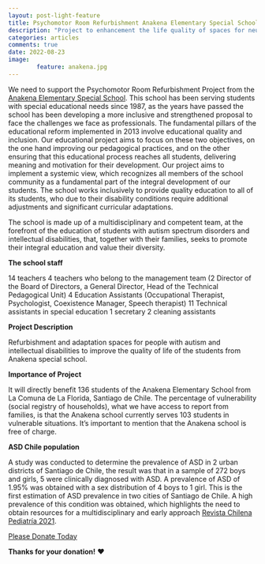 ```yaml
---
layout: post-light-feature
title: Psychomotor Room Refurbishment Anakena Elementary Special School
description: "Project to enhancement the life quality of spaces for neurodivergent children"
categories: articles
comments: true
date: 2022-08-23
image: 
        feature: anakena.jpg
---
```

We need to support the Psychomotor Room Refurbishment Project from the [Anakena Elementary Special School](https://colegioanakena.cl/). This school has been serving students with special educational needs since 1987, as the years have passed the school has been developing a more inclusive and strengthened proposal to face the challenges we face as professionals.
 The fundamental pillars of the educational reform implemented in 2013 involve educational quality and inclusion. Our educational project aims to focus on these two objectives, on the one hand improving our pedagogical practices, and on the other ensuring that this educational process reaches all students, delivering meaning and motivation for their development. Our project aims to implement a systemic view, which recognizes all members of the school community as a fundamental part of the integral development of our students.
The school works inclusively to provide quality education to all of its students, who due to their disability conditions require additional adjustments and significant curricular adaptations.

The school is made up of a multidisciplinary and competent team, at the forefront of the education of students with autism spectrum disorders and intellectual disabilities, that, together with their families, seeks to promote their integral education and value their diversity.

**The school staff**

14 teachers
4 teachers who belong to the management team (2 Director of the Board of Directors, a General Director, Head of the Technical Pedagogical Unit)
4 Education Assistants (Occupational Therapist, Psychologist, Coexistence Manager, Speech therapist)
11 Technical assistants in special education
1 secretary
2 cleaning assistants

**Project Description**

Refurbishment and adaptation spaces for people with autism and intellectual disabilities to improve the quality of life of the students from Anakena special school.

**Importance of Project**

It will directly benefit 136 students of the Anakena Elementary School from La Comuna de La Florida, Santiago de Chile. The percentage of vulnerability (social registry of households), what we have access to report from families, is that the Anakena school currently serves 103 students in vulnerable situations. It’s important to mention that the Anakena school is free of charge.

**ASD Chile population**

A study was conducted to determine the prevalence of ASD in 2 urban districts of Santiago de Chile, the result was that in a sample of 272 boys and girls, 5 were clinically diagnosed with ASD. A prevalence of ASD of 1.95% was obtained with a sex distribution of 4 boys to 1 girl.
This is the first estimation of ASD prevalence in two cities of Santiago de Chile.
A high prevalence of this condition was obtained, which highlights the need to obtain resources for a multidisciplinary and early approach [Revista Chilena Pediatría 2021](https://www.revistachilenadepediatria.cl/index.php/rchped/article/view/2503).

[Please Donate Today](https://gofund.me/18903321)

**Thanks for your donation!** ❤️
